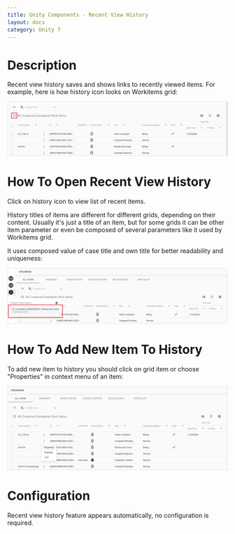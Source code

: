 ```yaml
---
title: Unity Components - Recent View History
layout: docs
category: Unity 7
---
```

# Description

Recent view history saves and shows links to recently viewed items. For example, here is how history icon looks on Workitems grid:

![History icon on Workitems grid](recent-view-history/images/history_icon_position.png)

# How To Open Recent View History

Click on history icon to view list of recent items.

History titles of items are different for different grids, depending on their content. Usually it's just a title of an item,
but for some grids it can be other item parameter or even be composed of several parameters like it used by Workitems grid. 

It uses composed value of case title and own title for better readability and uniqueness:

![History with composed title](recent-view-history/images/history_with_composed_title.png)

# How To Add New Item To History

To add new item to history you should click on grid item or choose "Properties" in context menu of an item:

![Choosing an item from list](recent-view-history/images/choose_workitem.png)

# Configuration

Recent view history feature appears automatically, no configuration is required.